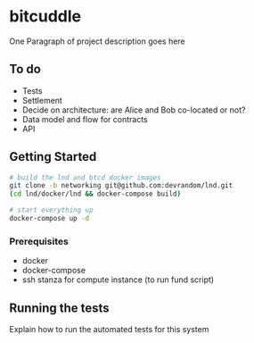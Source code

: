 # bitcuddle

One Paragraph of project description goes here

## To do
* Tests
* Settlement
* Decide on architecture: are Alice and Bob co-located or not?
* Data model and flow for contracts
* API

## Getting Started

```bash
# build the lnd and btcd docker images
git clone -b networking git@github.com:devrandom/lnd.git
(cd lnd/docker/lnd && docker-compose build)

# start everything up
docker-compose up -d
```

### Prerequisites

* docker
* docker-compose
* ssh stanza for compute instance (to run fund script)

## Running the tests

Explain how to run the automated tests for this system

